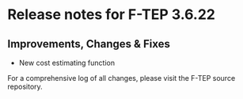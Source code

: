 # Release notes for F-TEP 3.6.22

## Improvements, Changes &amp; Fixes

* New cost estimating function
 
For a comprehensive log of all changes, please visit the F-TEP source
repository.
